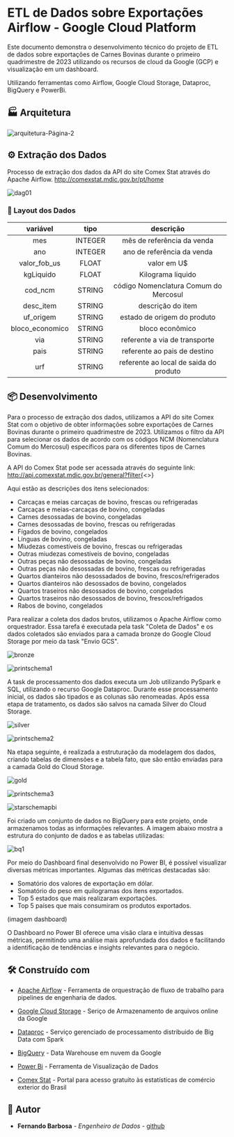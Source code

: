 # ETL de Dados sobre Exportações Airflow - Google Cloud Platform

Este documento demonstra o desenvolvimento técnico do projeto de ETL de dados sobre exportações de Carnes Bovinas durante o primeiro quadrimestre de 2023 utilizando os recursos de cloud da Google (GCP) e visualização em um dashboard.



Utilizando ferramentas como Airflow, Google Cloud Storage, Dataproc, BigQuery e PowerBi.

## 🏭 Arquitetura

![arquitetura-Página-2](https://github.com/FernandoBarbosaB/ETL_Airflow_GCP/assets/116772002/5ecff81b-58da-4338-aa3c-53782612a65e)


## ⚙️ Extração dos Dados

Processo de extração dos dados da API do site Comex Stat através do Apache Airflow.
http://comexstat.mdic.gov.br/pt/home


 

![dag01](https://github.com/FernandoBarbosaB/ETL_Airflow_GCP/assets/116772002/1b8d431c-8a43-4e9a-87c4-acaec8c98191)



### 🔩 Layout dos Dados




|   **variável**     | **tipo**  |               **descrição**                |
|:------------------:|:---------:|:------------------------------------------:|
|       mes          |   INTEGER | mês de referência da venda                 |
|       ano          |   INTEGER |  ano de referência da venda                |
|   valor_fob_us     |   FLOAT   |     valor em U$                            |
|    kgLiquido       |   FLOAT   |      Kilograma liquido                     |
|     cod_ncm        |   STRING  |   código Nomenclatura Comum do Mercosul    |
|     desc_item      |   STRING  |           descrição do item                |
|      uf_origem     |   STRING  |       estado de origem do produto          |
|    bloco_economico |   STRING  |         bloco econômico                    |
|     via            |   STRING  |    referente a via de transporte           |
|     pais           |   STRING  |    referente ao pais de destino            |
|     urf            |   STRING  |     referente ao local de saida do produto |
 
 




## 📦 Desenvolvimento



Para o processo de extração dos dados, utilizamos a API do site Comex Stat com o objetivo de obter informações sobre exportações de Carnes Bovinas durante o primeiro quadrimestre de 2023. Utilizamos o filtro da API para selecionar os dados de acordo com os códigos NCM (Nomenclatura Comum do Mercosul) específicos para os diferentes tipos de Carnes Bovinas.

A API do Comex Stat pode ser acessada através do seguinte link: http://api.comexstat.mdic.gov.br/general?filter{<>}

Aqui estão as descrições dos itens selecionados:

- Carcaças e meias carcaças de bovino, frescas ou refrigeradas
- Carcaças e meias-carcaças de bovino, congeladas
- Carnes desossadas de bovino, congeladas
- Carnes desossadas de bovino, frescas ou refrigeradas
- Fígados de bovino, congelados
- Línguas de bovino, congeladas
- Miudezas comestíveis de bovino, frescas ou refrigeradas
- Outras miudezas comestíveis de bovino, congeladas
- Outras peças não desossadas de bovino, congeladas
- Outras peças não desossadas de bovino, frescas ou refrigeradas
- Quartos dianteiros não desossadados de bovino, frescos/refrigerados
- Quartos dianteiros não desossados de bovino, congelados
- Quartos traseiros não desossados de bovino, congelados
- Quartos traseiros não desossados de bovino, frescos/refrigados
- Rabos de bovino, congelados


Para realizar a coleta dos dados brutos, utilizamos o Apache Airflow como orquestrador. Essa tarefa é executada pela task "Coleta de Dados" e os dados coletados são enviados para a camada bronze do Google Cloud Storage por meio da task "Envio GCS".

![bronze](https://github.com/FernandoBarbosaB/ETL_Airflow_GCP/assets/116772002/e43b8959-2fe7-4be1-87d7-decb5ca257ff)

![printschema1](https://github.com/FernandoBarbosaB/ETL_Airflow_GCP/assets/116772002/43c32f2f-2788-43fa-93d3-698103bf8c63)



A task de processamento dos dados executa um Job utilizando PySpark e SQL, utilizando o recurso Google Dataproc. Durante esse processamento inicial, os dados são tipados e as colunas são renomeadas. Após essa etapa de tratamento, os dados são salvos na camada Silver do Cloud Storage.


![silver](https://github.com/FernandoBarbosaB/ETL_Airflow_GCP/assets/116772002/20cf19db-c0cd-4f0c-bb39-48681a181ac6)


![printschema2](https://github.com/FernandoBarbosaB/ETL_Airflow_GCP/assets/116772002/46fbcb4f-3942-474c-9347-d7708e6e1c39)

Na etapa seguinte, é realizada a estruturação da modelagem dos dados, criando tabelas de dimensões e a tabela fato, que são então enviadas para a camada Gold do Cloud Storage.

![gold](https://github.com/FernandoBarbosaB/ETL_Airflow_GCP/assets/116772002/2819966f-3dcf-4cd6-af55-129cfa6a7fe2)


![printschema3](https://github.com/FernandoBarbosaB/ETL_Airflow_GCP/assets/116772002/3a0eef7d-b075-4212-a9f1-6e19f447d4d2)

![starschemapbi](https://github.com/FernandoBarbosaB/ETL_Airflow_GCP/assets/116772002/c56b90d1-24ec-41c7-af97-b4b217ab147c)



Foi criado um conjunto de dados no BigQuery para este projeto, onde armazenamos todas as informações relevantes. A imagem abaixo mostra a estrutura do conjunto de dados e as tabelas utilizadas:

![bq1](https://github.com/FernandoBarbosaB/ETL_Airflow_GCP/assets/116772002/42ee1304-ff16-46c5-85c4-f468a5541d95)

Por meio do Dashboard final desenvolvido no Power BI, é possível visualizar diversas métricas importantes. Algumas das métricas destacadas são:

- Somatório dos valores de exportação em dólar.
- Somatório do peso em quilogramas dos itens exportados.
- Top 5 estados que mais realizaram exportações.
- Top 5 países que mais consumiram os produtos exportados.

(imagem dashboard)

O Dashboard no Power BI oferece uma visão clara e intuitiva dessas métricas, permitindo uma análise mais aprofundada dos dados e facilitando a identificação de tendências e insights relevantes para o negócio.

## 🛠️ Construído com


* [Apache Airflow](https://airflow.apache.org/) - Ferramenta de orquestração de fluxo de trabalho para pipelines de engenharia de dados.
* [Google Cloud Storage](https://cloud.google.com/storage?hl=pt-br) - Seriço de Armazenamento de arquivos online da Google
* [Dataproc](https://cloud.google.com/dataproc?hl=pt-br) - Serviço gerenciado de processamento distribuido de Big Data com Spark
* [BigQuery](https://cloud.google.com/bigquery?hl=pt-br) - Data Warehouse em nuvem da Google
* [Power Bi](https://powerbi.microsoft.com/pt-br/) - Ferramenta de Visualização de Dados

* [Comex Stat](http://comexstat.mdic.gov.br/pt/home) - Portal para acesso gratuito às estatísticas de comércio exterior do Brasil


## 🏃 Autor


* **Fernando Barbosa** - *Engenheiro de Dados* - [github](https://github.com/FernandoBarbosaB)

